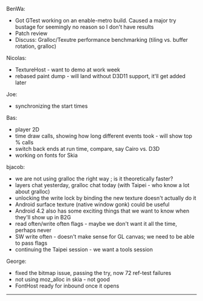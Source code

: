 BenWa:
* Got GTest working on an enable-metro build. Caused a major try bustage for seemingly no reason so I don't have results
* Patch review
* Discuss: Gralloc/Texutre performance benchmarking (tiling vs. buffer rotation, gralloc)

Nicolas:
* TextureHost - want to demo at work week
* rebased paint dump - will land without D3D11 support, it'll get added later

Joe:
* synchronizing the start times

Bas:
* player 2D
* time draw calls, showing how long different events took - will show top % calls
* switch back ends at run time, compare, say Cairo vs. D3D
* working on fonts for Skia

bjacob:
* we are not using gralloc the right way ; is it theoretically faster?
* layers chat yesterday, gralloc chat today (with Taipei - who know a lot about gralloc)
* unlocking the write lock by binding the new texture doesn't actually do it
* Android surface texture (native window gonk) could be useful
* Android 4.2 also has some exciting things that we want to know when they'll show up in B2G
* read often/write often flags - maybe we don't want it all the time, perhaps never
* SW write often - doesn't make sense for GL canvas; we need to be able to pass flags
* continuing the Taipei session - we want a tools session

George:
* fixed the bitmap issue, passing the try, now 72 ref-test failures
* not using moz_alloc in skia - not good
* FontHost ready for inbound once it opens

________________


